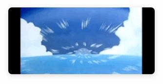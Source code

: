 <style>
.center-img {
    display: block;
    margin: 2rem auto;
    max-width: 100%;
    height: auto;
    border-radius: 12px;
    box-shadow: 0 4px 16px rgba(0,0,0,0.15);
}
</style>

<img 
    src="img/air.GIF" 
    alt="Animated air illustration" 
    class="center-img"
/>